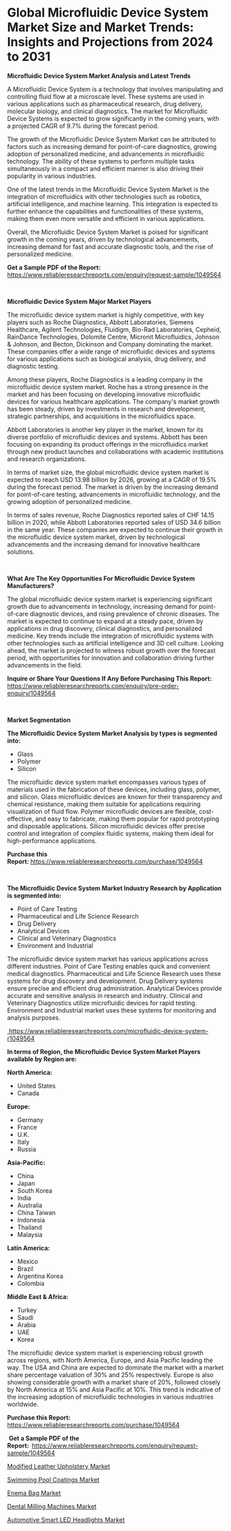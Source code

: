 <p><h1>Global Microfluidic Device System Market Size and Market Trends: Insights and Projections from 2024 to 2031</h1></p><p><strong>Microfluidic Device System Market Analysis and Latest Trends</strong></p>
<p><p>A Microfluidic Device System is a technology that involves manipulating and controlling fluid flow at a microscale level. These systems are used in various applications such as pharmaceutical research, drug delivery, molecular biology, and clinical diagnostics. The market for Microfluidic Device Systems is expected to grow significantly in the coming years, with a projected CAGR of 9.7% during the forecast period.</p><p>The growth of the Microfluidic Device System Market can be attributed to factors such as increasing demand for point-of-care diagnostics, growing adoption of personalized medicine, and advancements in microfluidic technology. The ability of these systems to perform multiple tasks simultaneously in a compact and efficient manner is also driving their popularity in various industries.</p><p>One of the latest trends in the Microfluidic Device System Market is the integration of microfluidics with other technologies such as robotics, artificial intelligence, and machine learning. This integration is expected to further enhance the capabilities and functionalities of these systems, making them even more versatile and efficient in various applications.</p><p>Overall, the Microfluidic Device System Market is poised for significant growth in the coming years, driven by technological advancements, increasing demand for fast and accurate diagnostic tools, and the rise of personalized medicine.</p></p>
<p><strong>Get a Sample PDF of the Report:&nbsp;</strong> <a href="https://www.reliableresearchreports.com/enquiry/request-sample/1049564">https://www.reliableresearchreports.com/enquiry/request-sample/1049564</a></p>
<p>&nbsp;</p>
<p><strong>Microfluidic Device System Major Market Players</strong></p>
<p><p>The microfluidic device system market is highly competitive, with key players such as Roche Diagnostics, Abbott Laboratories, Siemens Healthcare, Agilent Technologies, Fluidigm, Bio-Rad Laboratories, Cepheid, RainDance Technologies, Dolomite Centre, Micronit Microfluidics, Johnson & Johnson, and Becton, Dickinson and Company dominating the market. These companies offer a wide range of microfluidic devices and systems for various applications such as biological analysis, drug delivery, and diagnostic testing.</p><p>Among these players, Roche Diagnostics is a leading company in the microfluidic device system market. Roche has a strong presence in the market and has been focusing on developing innovative microfluidic devices for various healthcare applications. The company's market growth has been steady, driven by investments in research and development, strategic partnerships, and acquisitions in the microfluidics space.</p><p>Abbott Laboratories is another key player in the market, known for its diverse portfolio of microfluidic devices and systems. Abbott has been focusing on expanding its product offerings in the microfluidics market through new product launches and collaborations with academic institutions and research organizations.</p><p>In terms of market size, the global microfluidic device system market is expected to reach USD 13.98 billion by 2026, growing at a CAGR of 19.5% during the forecast period. The market is driven by the increasing demand for point-of-care testing, advancements in microfluidic technology, and the growing adoption of personalized medicine.</p><p>In terms of sales revenue, Roche Diagnostics reported sales of CHF 14.15 billion in 2020, while Abbott Laboratories reported sales of USD 34.6 billion in the same year. These companies are expected to continue their growth in the microfluidic device system market, driven by technological advancements and the increasing demand for innovative healthcare solutions.</p></p>
<p>&nbsp;</p>
<p><strong>What Are The Key Opportunities For Microfluidic Device System Manufacturers?</strong></p>
<p><p>The global microfluidic device system market is experiencing significant growth due to advancements in technology, increasing demand for point-of-care diagnostic devices, and rising prevalence of chronic diseases. The market is expected to continue to expand at a steady pace, driven by applications in drug discovery, clinical diagnostics, and personalized medicine. Key trends include the integration of microfluidic systems with other technologies such as artificial intelligence and 3D cell culture. Looking ahead, the market is projected to witness robust growth over the forecast period, with opportunities for innovation and collaboration driving further advancements in the field.</p></p>
<p><strong>Inquire or Share Your Questions If Any Before Purchasing This Report:</strong> <a href="https://www.reliableresearchreports.com/enquiry/pre-order-enquiry/1049564">https://www.reliableresearchreports.com/enquiry/pre-order-enquiry/1049564</a></p>
<p>&nbsp;</p>
<p><strong>Market Segmentation</strong></p>
<p><strong>The Microfluidic Device System Market Analysis by types is segmented into:</strong></p>
<p><ul><li>Glass</li><li>Polymer</li><li>Silicon</li></ul></p>
<p><p>The microfluidic device system market encompasses various types of materials used in the fabrication of these devices, including glass, polymer, and silicon. Glass microfluidic devices are known for their transparency and chemical resistance, making them suitable for applications requiring visualization of fluid flow. Polymer microfluidic devices are flexible, cost-effective, and easy to fabricate, making them popular for rapid prototyping and disposable applications. Silicon microfluidic devices offer precise control and integration of complex fluidic systems, making them ideal for high-performance applications.</p></p>
<p><strong>Purchase this Report:&nbsp;</strong><a href="https://www.reliableresearchreports.com/purchase/1049564">https://www.reliableresearchreports.com/purchase/1049564</a></p>
<p>&nbsp;</p>
<p><strong>The Microfluidic Device System Market Industry Research by Application is segmented into:</strong></p>
<p><ul><li>Point of Care Testing</li><li>Pharmaceutical and Life Science Research</li><li>Drug Delivery</li><li>Analytical Devices</li><li>Clinical and Veterinary Diagnostics</li><li>Environment and Industrial</li></ul></p>
<p><p>The microfluidic device system market has various applications across different industries. Point of Care Testing enables quick and convenient medical diagnostics. Pharmaceutical and Life Science Research uses these systems for drug discovery and development. Drug Delivery systems ensure precise and efficient drug administration. Analytical Devices provide accurate and sensitive analysis in research and industry. Clinical and Veterinary Diagnostics utilize microfluidic devices for rapid testing. Environment and Industrial market uses these systems for monitoring and analysis purposes.</p></p>
<p><a href="https://www.reliableresearchreports.com/microfluidic-device-system-r1049564">&nbsp;https://www.reliableresearchreports.com/microfluidic-device-system-r1049564</a></p>
<p><strong>In terms of Region, the Microfluidic Device System Market Players available by Region are:</strong></p>
<p>
    <p> <strong> North America: </strong>
        <ul>
            <li>United States</li>
            <li>Canada</li>
        </ul>
        </p> 
    <p> <strong> Europe: </strong>
        <ul>
            <li>Germany</li>
            <li>France</li>
            <li>U.K.</li>
            <li>Italy</li>
            <li>Russia</li>
        </ul>
        </p> 
    <p> <strong> Asia-Pacific: </strong>
        <ul>
            <li>China</li>
            <li>Japan</li>
            <li>South Korea</li>
            <li>India</li>
            <li>Australia</li>
            <li>China Taiwan</li>
            <li>Indonesia</li>
            <li>Thailand</li>
            <li>Malaysia</li>
        </ul>
        </p> 
    <p> <strong> Latin America: </strong>
        <ul>
            <li>Mexico</li>
            <li>Brazil</li>
            <li>Argentina Korea</li>
            <li>Colombia</li>
        </ul>
        </p> 
    <p> <strong> Middle East & Africa: </strong>
        <ul>
            <li>Turkey</li>
            <li>Saudi</li>
            <li>Arabia</li>
            <li>UAE</li>
            <li>Korea</li>
        </ul>
    </p>
    </p>
<p><p>The microfluidic device system market is experiencing robust growth across regions, with North America, Europe, and Asia Pacific leading the way. The USA and China are expected to dominate the market with a market share percentage valuation of 30% and 25% respectively. Europe is also showing considerable growth with a market share of 20%, followed closely by North America at 15% and Asia Pacific at 10%. This trend is indicative of the increasing adoption of microfluidic technologies in various industries worldwide.</p></p>
<p><strong>Purchase this Report: </strong><a href="https://www.reliableresearchreports.com/purchase/1049564">https://www.reliableresearchreports.com/purchase/1049564</a></p>
<p>&nbsp;<strong>Get a Sample PDF of the Report:&nbsp;&nbsp;</strong><a href="https://www.reliableresearchreports.com/enquiry/request-sample/1049564">https://www.reliableresearchreports.com/enquiry/request-sample/1049564</a></p>
<p><strong></strong></p>
<p><p><a href="https://www.linkedin.com/pulse/future-trends-global-modified-leather-upholstery-market-insights-e5npe?trackingId=3XFoqulGQyOMuHaVcBoK4Q%3D%3D">Modified Leather Upholstery Market</a></p><p><a href="https://www.linkedin.com/pulse/swimming-pool-coatings-market-size-growing-cagr-126-report-covers-squxf?trackingId=mf%2FGGgizS1qdI2cXWirQcw%3D%3D">Swimming Pool Coatings Market</a></p><p><a href="https://github.com/graysonwolfe1913/Market-Research-Report-List-1/blob/main/enema-bag-market.md">Enema Bag Market</a></p><p><a href="https://github.com/lnamivez37/Market-Research-Report-List-1/blob/main/dental-milling-machines-market.md">Dental Milling Machines Market</a></p><p><a href="https://www.linkedin.com/pulse/automotive-smart-led-headlights-market-share-new-trends-analysis-og5ve?trackingId=0xC2PUXyS1SKxGW%2BUCxafQ%3D%3D">Automotive Smart LED Headlights Market</a></p></p>